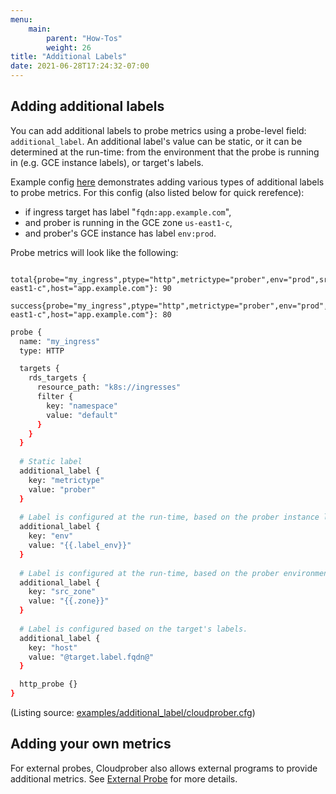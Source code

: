 ```yaml
---
menu:
    main:
        parent: "How-Tos"
        weight: 26
title: "Additional Labels"
date: 2021-06-28T17:24:32-07:00
---
```

## Adding additional labels

You can add additional labels to probe metrics using a probe-level field: `additional_label`. An additional label's value can be static, or it can be determined at the run-time: from the environment that the probe is running in (e.g. GCE instance labels), or target's labels.

Example config [here](https://github.com/google/cloudprober/blob/master/examples/additional_label/cloudprober.cfg) demonstrates adding various types of additional labels to probe metrics. For this config (also listed below for quick rerefence):

* if ingress target has label "`fqdn:app.example.com`",
* and prober is running in the GCE zone `us-east1-c`,
* and prober's GCE instance has label `env:prod`.

Probe metrics will look like the following:
```
 total{probe="my_ingress",ptype="http",metrictype="prober",env="prod",src_zone="us-east1-c",host="app.example.com"}: 90
 success{probe="my_ingress",ptype="http",metrictype="prober",env="prod",src_zone="us-east1-c",host="app.example.com"}: 80
```



```bash
probe {
  name: "my_ingress"
  type: HTTP

  targets {
    rds_targets {
      resource_path: "k8s://ingresses"
      filter {
        key: "namespace"
        value: "default"
      }
    }
  }
  
  # Static label
  additional_label {
    key: "metrictype"
    value: "prober"
  }
  
  # Label is configured at the run-time, based on the prober instance label (GCE).
  additional_label {
    key: "env"
    value: "{{.label_env}}"
  }
  
  # Label is configured at the run-time, based on the prober environment (GCE).
  additional_label {
    key: "src_zone"
    value: "{{.zone}}"
  }
  
  # Label is configured based on the target's labels.
  additional_label {
    key: "host"
    value: "@target.label.fqdn@"
  }

  http_probe {}
}
```
(Listing source: [examples/additional_label/cloudprober.cfg](https://github.com/google/cloudprober/blob/master/examples/additional_label/cloudprober.cfg))

## Adding your own metrics
For external probes, Cloudprober also allows external programs to provide additional metrics.
See [External Probe](https://cloudprober.org/how-to/external-probe) for more details.

